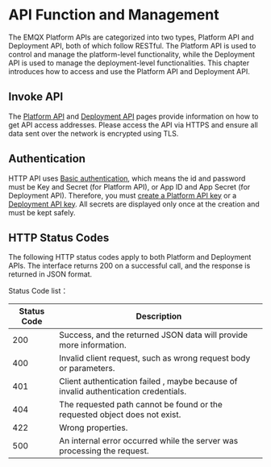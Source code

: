 # API Function and Management

The EMQX Platform APIs are categorized into two types, Platform API and Deployment API, both of which follow RESTful. The Platform API is used to control and manage the platform-level functionality, while the Deployment API is used to manage the deployment-level functionalities. This chapter introduces how to access and use the Platform API and Deployment API.

## Invoke API

The [Platform API](./api_platform.md) and [Deployment API](./api_deployment.md) pages provide information on how to get API access addresses. Please access the API via HTTPS and ensure all data sent over the network is encrypted using TLS.


## Authentication

HTTP API uses [Basic authentication](https://datatracker.ietf.org/doc/html/rfc7617), which means the id and password must be Key and Secret (for Platform API), or App ID and App Secret (for Deployment API). Therefore, you must [create a Platform API key](./api_platform.md#create-and-manage-platform-api-key) or a [Deployment API key](./api_deployment.md#create-and-manage-deployment-api-key). All secrets are displayed only once at the creation and must be kept safely.

## HTTP Status Codes

The following HTTP status codes apply to both Platform and Deployment APIs. The interface returns 200 on a successful call, and the response is returned in JSON format.

Status Code list：


| Status Code | Description                                                  |
| ----------- | ------------------------------------------------------------ |
| 200         | Success, and the returned JSON data will provide more information. |
| 400         | Invalid client request, such as wrong request body or parameters. |
| 401         | Client authentication failed , maybe because of invalid authentication credentials. |
| 404         | The requested path cannot be found or the requested object does not exist. |
| 422         | Wrong properties.                                            |
| 500         | An internal error occurred while the server was processing the request. |
